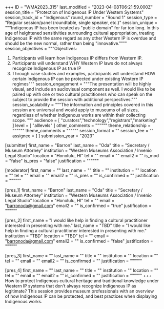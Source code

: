 +++
ID = "WMA2023_315"
last_modified = "2023-04-08T06:21:59.000Z"
session_title = "Protection of Indigenous IP Under Western Systems"
session_track_id = "Indigenous"
round_number = "Round 1"
session_type = "Regular session/panel (roundtable, single speaker, etc.)"
session_unique = """Indigenous IP has been treated as "public domain" for far too long.  In this age of heightened sensitivities surrounding cultural appropriation, treating Indigenous IP with the same regard as any other Western IP is overdue and should be the new normal, rather than being "innovative.""""
session_objectives = """Objectives:
1.  Participants will learn how Indigenous IP differs from Western IP.
2. Participants will understand WHY Western IP laws do not always recognize Indigenous IP as true IP
3. Through case studies and examples, participants will understand HOW certain Indigenous IP can be protected under existing Western IP regimes"""
session_engagement = """The presentation will be highly visual, and include an audiovisual component as well.  I would like to be paired up with one or two cultural practitioners who can speak on the subject to provide the session with additional perspectives."""
session_scalability = """The information and principles covered in this session are universal and would apply to museums of all sizes, regardless of whether Indigenous works are within their collecting scope.
"""
audience = [ "curators","technology","registrars","marketing" ]
level = [ "alllevels" ]
other_comments = """"""
theme_relationship = """"""
theme_comments = """"""
session_format = ""
session_fee = ""
assignee = [  ]
submission_year = "2023"

[submitter]
first_name = "Barron"
last_name = "Oda"
title = "Secretary / Museum Attorney"
institution = "Western Museums Association / Invenio Legal Studio"
location = "Honolulu, HI"
tel = ""
email = ""
email2 = ""
is_mod = "false"
is_pres = "false"
justification = """"""

[moderator]
first_name = ""
last_name = ""
title = ""
institution = ""
location = ""
tel = ""
email = ""
email2 = ""
is_pres = ""
is_confirmed = ""
justification = """"""

[pres_1]
first_name = "Barron"
last_name = "Oda"
title = "Secretary / Museum Attorney"
institution = "Western Museums Association / Invenio Legal Studio"
location = "Honolulu, HI"
tel = ""
email = "barronoda@gmail.com"
email2 = ""
is_confirmed = "true"
justification = """"""

[pres_2]
first_name = "I would like help in finding a cultural practitioner interested in presenting with me."
last_name = "TBD"
title = "I would like help in finding a cultural practitioner interested in presenting with me."
institution = "TBD"
location = "TBD"
tel = ""
email = "barronoda@gmail.com"
email2 = ""
is_confirmed = "false"
justification = """"""

[pres_3]
first_name = ""
last_name = ""
title = ""
institution = ""
location = ""
tel = ""
email = ""
email2 = ""
is_confirmed = ""
justification = """"""

[pres_4]
first_name = ""
last_name = ""
title = ""
institution = ""
location = ""
tel = ""
email = ""
email2 = ""
is_confirmed = ""
justification = """"""
+++
How to protect Indigenous cultural heritage and traditional knowledge under Western IP systems that don't always recognize Indigenous IP as legitimate?  This session provides museum professionals with an overview of how Indigenous IP can be protected, and best practices when displaying Indigenous works.
